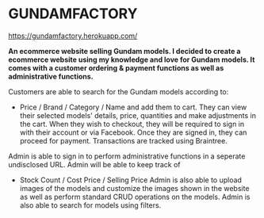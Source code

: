# GUNDAMFACTORY

https://gundamfactory.herokuapp.com/

<strong>An ecommerce website selling Gundam models. I decided to create a ecommerce website using my knowledge and love for Gundam models. It comes with a customer ordering & payment functions as well as administrative functions.</strong>

Customers are able to search for the Gundam models according to: 
- Price / Brand / Category / Name 
and add them to cart. They can view their selected models' details, price, quantities and make adjustments in the cart. When they wish to checkout, they will be required to sign in with their account or via Facebook. Once they are signed in, they can proceed for payment. Transactions are tracked using Braintree. 



Admin is able to sign in to perform administrative functions in a seperate undisclosed URL. Admin will be able to keep track of
- Stock Count / Cost Price / Selling Price 
Admin is also able to upload images of the models and customize the images shown in the website as well as perform standard CRUD operations on the models. Admin is also able to search for models using filters.
